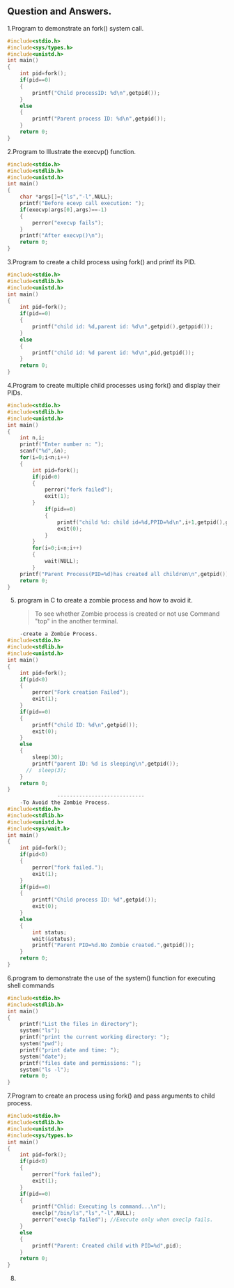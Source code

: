 ## Question and Answers.
1.Program to demonstrate an fork() system call.
```c
#include<stdio.h>
#include<sys/types.h>
#include<unistd.h>
int main()
{
    int pid=fork();
    if(pid==0)
    {
        printf("Child processID: %d\n",getpid());
    }
    else
    {
        printf("Parent process ID: %d\n",getpid());
    }
    return 0;
}
```
2.Program to Illustrate the execvp() function.
```c
#include<stdio.h>
#include<stdlib.h>
#include<unistd.h>
int main()
{
    char *args[]={"ls","-l",NULL};
    printf("Before ecevp call execution: ");
    if(execvp(args[0],args)==-1)
    {
        perror("execvp fails");
    }
    printf("After execvp()\n");
    return 0;
}
```
3.Program to create a child process using fork() and printf its PID.
```c
#include<stdio.h>
#include<stdlib.h>
#include<unistd.h>
int main()
{
    int pid=fork();
    if(pid==0)
    {
        printf("child id: %d,parent id: %d\n",getpid(),getppid());
    }
    else
    {
        printf("child id: %d parent id: %d\n",pid,getpid());
    }
    return 0;
}
```
4.Program to create multiple child processes using fork() and display their 
PIDs. 
```c
#include<stdio.h>
#include<stdlib.h>
#include<unistd.h>
int main()
{
    int n,i;
    printf("Enter number n: ");
    scanf("%d",&n);
    for(i=0;i<n;i++)
    {
        int pid=fork();
        if(pid<0)
        {
            perror("fork failed");
            exit(1);
        }
            if(pid==0)
            {
                printf("child %d: child id=%d,PPID=%d\n",i+1,getpid(),getppid());
                exit(0);
            }
        }
        for(i=0;i<n;i++)
        {
            wait(NULL);
        }
    printf("Parent Process(PID=%d)has created all children\n",getpid());
    return 0;
}
```
5. program in C to create a zombie process and how to avoid it.
   > To see whether Zombie process is created or not use Command "top" in the another terminal.
```c
    -create a Zombie Process.
#include<stdio.h>
#include<stdlib.h>
#include<unistd.h>
int main()
{
    int pid=fork();
    if(pid<0)
    {
        perror("Fork creation Failed");
        exit(1);
    }
    if(pid==0)
    {
        printf("child ID: %d\n",getpid());
        exit(0);
    }
    else
    {
        sleep(30);
        printf("parent ID: %d is sleeping\n",getpid());
      //  sleep(3);
    }
    return 0;
}
                ----------------------------
    -To Avoid the Zombie Process.
#include<stdio.h>
#include<stdlib.h>
#include<unistd.h>
#include<sys/wait.h>
int main()
{
    int pid=fork();
    if(pid<0)
    {
        perror("fork failed.");
        exit(1);
    }
    if(pid==0)
    {
        printf("Child process ID: %d",getpid());
        exit(0);
    }
    else
    {
        int status;
        wait(&status);
        printf("Parent PID=%d.No Zombie created.",getpid());
    }
    return 0;
}
```
6.program to demonstrate the use of the system() function for executing shell 
commands
```c
#include<stdio.h>
#include<stdlib.h>
int main()
{
    printf("List the files in directory");
    system("ls");
    printf("print the current working directory: ");
    system("pwd");
    printf("print date and time: ");
    system("date");
    printf("files date and permissions: ");
    system("ls -l");
    return 0;
}
```
7.Program to create an process using fork() and pass arguments to child process.
```c
#include<stdio.h>
#include<stdlib.h>
#include<unistd.h>
#include<sys/types.h>
int main()
{
    int pid=fork();
    if(pid<0)
    {
        perror("fork failed");
        exit(1);
    }
    if(pid==0)
    {
        printf("Chlid: Executing ls command...\n");
        execlp("/bin/ls","ls","-l",NULL);
        perror("execlp failed"); //Execute only when execlp fails.
    }
    else
    {
        printf("Parent: Created child with PID=%d",pid);
    }
    return 0;
}
```
8.
